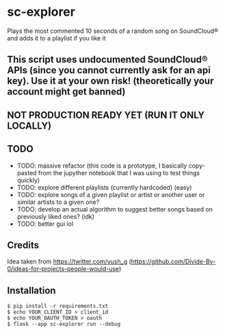 # sc-explorer
Plays the most commented 10 seconds of a random song on SoundCloud® and adds it to a playlist if you like it

## This script uses undocumented SoundCloud® APIs (since you cannot currently ask for an api key). Use it at your own risk! (theoretically your account might get banned)
## NOT PRODUCTION READY YET (RUN IT ONLY LOCALLY)
## TODO
- TODO: massive refactor (this code is a prototype, I basically copy-pasted from the jupyther notebook that I was using to test things quickly)
- TODO: explore different playlists (currently hardcoded) (easy)
- TODO: explore songs of a given playlist or artist or another user or similar artists to a given one?
- TODO: develop an actual algorithm to suggest better songs based on previously liked ones? (idk)
- TODO: better gui lol

## Credits
Idea taken from https://twitter.com/yush_g (https://github.com/Divide-By-0/ideas-for-projects-people-would-use)

## Installation
```console
$ pip install -r requirements.txt
$ echo YOUR_CLIENT_ID > client_id
$ echo YOUR_OAUTH_TOKEN > oauth
$ flask --app sc-explorer run --debug
```
